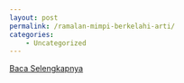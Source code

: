 ```yaml
---
layout: post
permalink: /ramalan-mimpi-berkelahi-arti/
categories:
    - Uncategorized
---
```


[Baca Selengkapnya](/04)